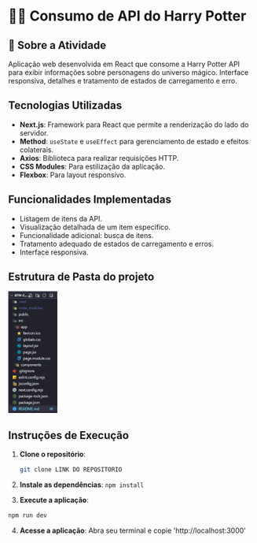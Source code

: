 # 🧙‍♂️ Consumo de API do Harry Potter

## 📌 Sobre a Atividade

Aplicação web desenvolvida em React que consome a Harry Potter API para exibir informações sobre personagens do universo mágico. Interface responsiva, detalhes e tratamento de estados de carregamento e erro.

## Tecnologias Utilizadas

- **Next.js**: Framework para React que permite a renderização do lado do servidor.
- **Method**: `useState` e `useEffect` para gerenciamento de estado e efeitos colaterais.
- **Axios**: Biblioteca para realizar requisições HTTP.
- **CSS Modules**: Para estilização da aplicação.
- **Flexbox**: Para layout responsivo.

## Funcionalidades Implementadas

- Listagem de itens da API.
- Visualização detalhada de um item específico.
- Funcionalidade adicional: busca de itens.
- Tratamento adequado de estados de carregamento e erros.
- Interface responsiva.

## Estrutura de Pasta do projeto

<img src="./assets/estruturacaodepasta.png" alt="estruturação de pasta" width="100">

## Instruções de Execução

1. **Clone o repositório**:

   ```bash
   git clone LINK DO REPOSITORIO

   ```

2. **Instale as dependências**:
   `npm install`

3. **Execute a aplicação**:

```bash
npm run dev
```

4. **Acesse a aplicação**:
Abra seu terminal e copie 'http://localhost:3000'
